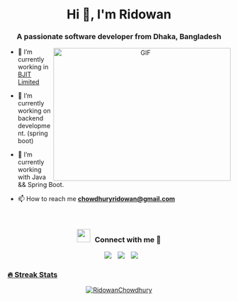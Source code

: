 <h1 align="center">Hi 👋, I'm 
Ridowan</h1>
<h3 align="center">A passionate software developer from Dhaka, Bangladesh</h3>



<a target="_blank" align="center">
  <img align="right" top="500" height="300" width="400" alt="GIF" src="https://media.giphy.com/media/SWoSkN6DxTszqIKEqv/giphy.gif">
</a>

- 🔭 I’m currently working in <a href="https://bjitgroup.com/" target="blank">BJIT Limited</a>

- 🌱 I’m currently working on backend development. (spring boot)


- 🌱 I’m currently working with Java && Spring Boot.


- 📫 How to reach me **chowdhuryridowan@gmail.com**

<br/>
<h3 align="center" > <img src="https://media.giphy.com/media/iY8CRBdQXODJSCERIr/giphy.gif" width="30" height="30" style="margin-right: 10px;">Connect with me 🤝 </h3>

<p align="center">

 <div align="center"  class="icons-social" style="margin-left: 10px;">
        <a style="margin-left: 10px;"  target="_blank" href="https://www.linkedin.com/in/md-ridowan-chowdhury-a368b3138/">
			<img src="https://img.icons8.com/doodle/40/000000/linkedin--v2.png"></a>
        <a style="margin-left: 10px;" target="_blank" href="https://github.com/RidowanChowdhury">
		<img src="https://img.icons8.com/doodle/40/000000/github--v1.png"></a>
		<a style="margin-left: 10px;" target="_blank" href="https://stackoverflow.com/users/5484873/ridwan?tab=profile">
				<img src="https://img.icons8.com/external-tal-revivo-color-tal-revivo/40/000000/external-stack-overflow-is-a-question-and-answer-site-for-professional-logo-color-tal-revivo.png"></a>
	   <a style="margin-left: 10px;" target="_blank" href="https://dev.to/100rabhcsmc">
      </div>

</p>

### 🔥 Streak Stats
<p align="center"><img src="https://github-readme-streak-stats.herokuapp.com/?user=RidowanChowdhury&theme=algolia" alt="RidowanChowdhury" /></p>

<br>
<br>
